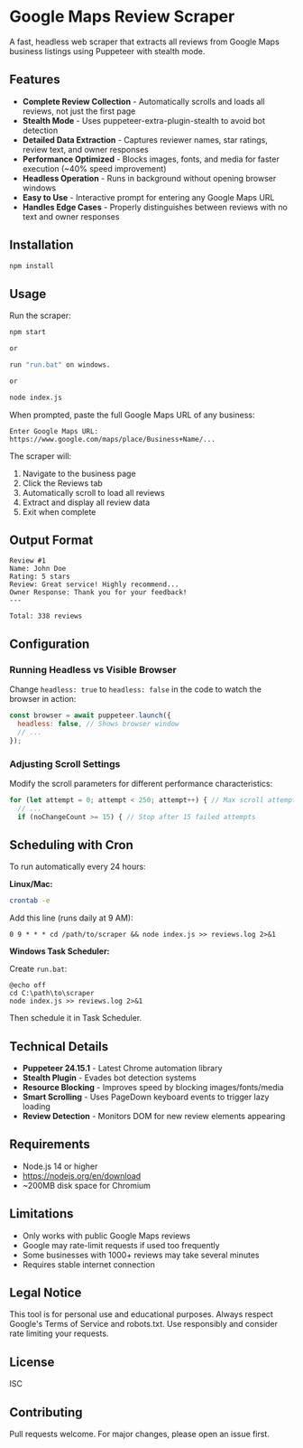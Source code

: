 # Google Maps Review Scraper

A fast, headless web scraper that extracts all reviews from Google Maps business listings using Puppeteer with stealth mode.

## Features

- **Complete Review Collection** - Automatically scrolls and loads all reviews, not just the first page
- **Stealth Mode** - Uses puppeteer-extra-plugin-stealth to avoid bot detection
- **Detailed Data Extraction** - Captures reviewer names, star ratings, review text, and owner responses
- **Performance Optimized** - Blocks images, fonts, and media for faster execution (~40% speed improvement)
- **Headless Operation** - Runs in background without opening browser windows
- **Easy to Use** - Interactive prompt for entering any Google Maps URL
- **Handles Edge Cases** - Properly distinguishes between reviews with no text and owner responses

## Installation

```bash
npm install
```

## Usage

Run the scraper:

```bash
npm start

or

run "run.bat" on windows.

or

node index.js
```

When prompted, paste the full Google Maps URL of any business:

```
Enter Google Maps URL: https://www.google.com/maps/place/Business+Name/...
```

The scraper will:
1. Navigate to the business page
2. Click the Reviews tab
3. Automatically scroll to load all reviews
4. Extract and display all review data
5. Exit when complete

## Output Format

```
Review #1
Name: John Doe
Rating: 5 stars
Review: Great service! Highly recommend...
Owner Response: Thank you for your feedback!
---

Total: 338 reviews
```

## Configuration

### Running Headless vs Visible Browser

Change `headless: true` to `headless: false` in the code to watch the browser in action:

```javascript
const browser = await puppeteer.launch({
  headless: false, // Shows browser window
  // ...
});
```

### Adjusting Scroll Settings

Modify the scroll parameters for different performance characteristics:

```javascript
for (let attempt = 0; attempt < 250; attempt++) { // Max scroll attempts
  // ...
  if (noChangeCount >= 15) { // Stop after 15 failed attempts
```

## Scheduling with Cron

To run automatically every 24 hours:

**Linux/Mac:**
```bash
crontab -e
```

Add this line (runs daily at 9 AM):
```
0 9 * * * cd /path/to/scraper && node index.js >> reviews.log 2>&1
```

**Windows Task Scheduler:**

Create `run.bat`:
```batch
@echo off
cd C:\path\to\scraper
node index.js >> reviews.log 2>&1
```

Then schedule it in Task Scheduler.

## Technical Details

- **Puppeteer 24.15.1** - Latest Chrome automation library
- **Stealth Plugin** - Evades bot detection systems
- **Resource Blocking** - Improves speed by blocking images/fonts/media
- **Smart Scrolling** - Uses PageDown keyboard events to trigger lazy loading
- **Review Detection** - Monitors DOM for new review elements appearing

## Requirements

- Node.js 14 or higher
- https://nodejs.org/en/download
- ~200MB disk space for Chromium

## Limitations

- Only works with public Google Maps reviews
- Google may rate-limit requests if used too frequently
- Some businesses with 1000+ reviews may take several minutes
- Requires stable internet connection

## Legal Notice

This tool is for personal use and educational purposes. Always respect Google's Terms of Service and robots.txt. Use responsibly and consider rate limiting your requests.

## License

ISC

## Contributing

Pull requests welcome. For major changes, please open an issue first.

